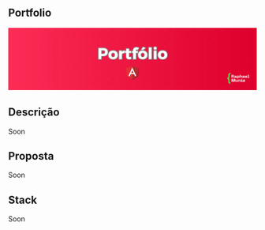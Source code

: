 ## Portfolio

<img src="./readme-assets/banner-github-portfolio.png"/>

## Descrição
<p>Soon</p>

## Proposta
<p>Soon</p>

## Stack
<p>Soon</p>